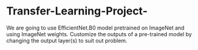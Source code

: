 # Transfer-Learning-Project-
We are going to use EfficientNet.B0 model pretrained on ImageNet and using ImageNet weights. Customize the outputs of a pre-trained model by changing the output layer(s) to suit out problem.

